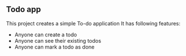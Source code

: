 ## Todo app

This project creates a simple To-do application
It has following features:

- Anyone can create a todo
- Anyone can see their existing todos
- Anyone can mark a todo as done
